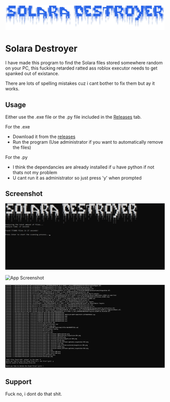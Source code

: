 
![Logo](https://github.com/Bink-lab/SolaraDestroyer/blob/main/LOGO.png?raw=true)


# Solara Destroyer

I have made this program to find the Solara files stored somewhere random on your PC, this fucking retarded ratted ass roblox executor needs to get spanked out of existance.

There are lots of spelling mistakes cuz i cant bother to fix them but ay it works.

## Usage

Either use the .exe file or the .py file included in the [Releases](github.com/Bink-lab/SolaraDestroyer/releases) tab.

For the .exe
- Download it from the [releases](github.com/Bink-lab/SolaraDestroyer/releases)
- Run the program (Use administrator if you want to automatically remove the files)

For the .py
- I think the dependancies are already installed if u have python if not thats not my problem
- U cant run it as administrator so just press 'y' when prompted

    
## Screenshot

![App Screenshot](https://github.com/Bink-lab/SolaraDestroyer/blob/main/preview2.png?raw=true)

![App Screenshot](https://github.com/Bink-lab/SolaraDestroyer/blob/main/preview1?raw=true)

![App Screenshot](https://github.com/Bink-lab/SolaraDestroyer/blob/main/image.png?raw=true)


## Support

Fuck no, i dont do that shit.

